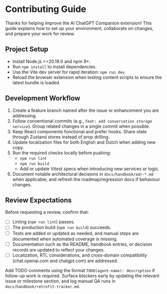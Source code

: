 # Contributing Guide

Thanks for helping improve the AI ChatGPT Companion extension! This guide explains how to set up your environment, collaborate on changes, and prepare your work for review.

## Project Setup
- Install Node.js >=20.19.0 and npm 9+.
- Run `npm install` to install dependencies.
- Use the Vite dev server for rapid iteration: `npm run dev`.
- Reload the browser extension when testing content scripts to ensure the latest bundle is loaded.

## Development Workflow
1. Create a feature branch named after the issue or enhancement you are addressing.
2. Follow conventional commits (e.g., `feat: add conversation storage service`). Group related changes in a single commit when possible.
3. Keep React components functional and prefer hooks. Share state through Zustand stores instead of prop drilling.
4. Update localization files for both English and Dutch when adding new copy.
5. Run the required checks locally before pushing:
   - `npm run lint`
   - `npm run build`
   - Add or update Vitest specs when introducing new services or logic.
6. Document notable architectural decisions in `docs/handbook/adr-*.md` when applicable, and refresh the roadmap/regression docs if behaviour changes.

## Review Expectations
Before requesting a review, confirm that:
- [ ] Linting (`npm run lint`) passes.
- [ ] The production build (`npm run build`) succeeds.
- [ ] Tests are added or updated as needed, and manual steps are documented when automated coverage is missing.
- [ ] Documentation such as the README, handbook entries, or decision records are updated to reflect your changes.
- [ ] Localization, RTL considerations, and cross-domain compatibility (chat.openai.com and chatgpt.com) are addressed.

Add TODO comments using the format `TODO(agent-name): description` if follow-up work is required. Surface blockers early by updating the relevant issue or milestone section, and log manual QA runs in `docs/handbook/retrofit-tracker.md`.
